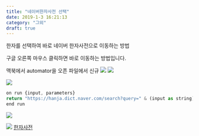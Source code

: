 ```yaml
---
title: "네이버한자사전 선택"
date: 2019-1-3 16:21:13
category: "그외"
draft: true
---
```


한자를 선택하여 바로 네이버 한자사전으로 이동하는 방법

구글 오른쪽 마우스 클릭하면 바로 이동하는 방법입니다.

맥북에서 automator을 오픈
파일에서 신규
![](https://i.ibb.co/ts0xCdp/auto-01.png)
![](https://i.ibb.co/cbcvvZ6/auto-02.png)

![](https://i.ibb.co/VLm5jBV/auto-03.png)

```js
on run {input, parameters}
return "https://hanja.dict.naver.com/search?query=" & (input as string)
end run
```

![](https://i.ibb.co/ggRXPR1/auto-04.png)

![](https://i.ibb.co/Gc5YW0R/auto-05.png)
[한자사전](https://hanja.dict.naver.com/)
